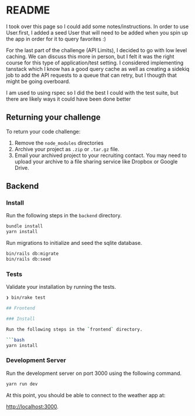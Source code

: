 # README

I took over this page so I could add some notes/instructions. In order to use User.first, I added a seed User that will need to be added when you spin up the app in order for it to query favorites :)

For the last part of the challenge (API Limits), I decided to go with low level caching. We can discuss this more in person, but I felt it was the right course for this type of application/test setting. I considered implementing tanstack which I know has a good query cache as well as creating a sidekiq job to add the API requests to a queue that can retry, but I thougth that might be going overboard.

I am used to using rspec so I did the best I could with the test suite, but there are likely ways it could have been done better

## Returning your challenge

To return your code challenge:

1. Remove the `node_modules` directories
2. Archive your project as `.zip` or `.tar.gz` file.
3. Email your archived project to your recruiting contact. You may need to upload your
archive to a file sharing service like Dropbox or Google Drive.


## Backend

### Install

Run the following steps in the `backend` directory.

```bash
bundle install
yarn install
```

Run migrations to initialize and seed the sqlite database.

```bash
bin/rails db:migrate
bin/rails db:seed
```

### Tests

Validate your installation by running the tests.

```bash
❯ bin/rake test

## Frontend

### Install

Run the following steps in the `frontend` directory.

```bash
yarn install
```

### Development Server

Run the development server on port 3000 using the following command.

```bash
yarn run dev
```

At this point, you should be able to connect to the weather app at:

<a href="http://localhost:3000" target="_blank">http://localhost:3000</a>.
